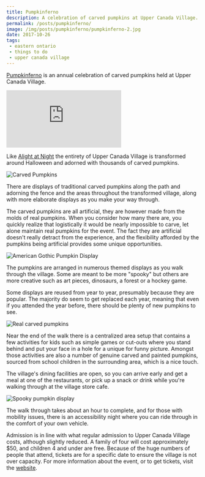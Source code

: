 ```yaml
---
title: Pumpkinferno
description: A celebration of carved pumpkins at Upper Canada Village.
permalink: /posts/pumpkinferno/
image: /img/posts/pumpkinferno/pumpkinferno-2.jpg
date: 2017-10-26
tags:
 - eastern ontario
 - things to do
 - upper canada village
---
```


[Pumpkinferno](https://www.uppercanadavillage.com/events/pumpkinferno/ "Pumpkinferno") is an annual celebration of carved pumpkins held at Upper Canada Village.  


<div class="google-map">
<iframe title="Google Map" src="https://www.google.com/maps/embed?pb=!1m18!1m12!1m3!1d2823.866322860446!2d-75.07055858458826!3d44.94638537909829!2m3!1f0!2f0!3f0!3m2!1i1024!2i768!4f13.1!3m3!1m2!1s0x4ccc38264fd7d3bf%3A0xa0bcee221eb6e060!2sUpper+Canada+Village!5e0!3m2!1sen!2sca!4v1563720888582!5m2!1sen!2sca" frameborder="0" style="border:0" allowfullscreen></iframe>
</div>


Like [Alight at Night](/posts/alight-at-night/ "Alight at Night") the entirety of Upper Canada Village is transformed around Halloween and adorned with thousands of carved pumpkins.


![Carved Pumpkins](/img/posts/pumpkinferno/pumpkinferno-4.jpg "Carved Pumpkins")


There are displays of traditional carved pumpkins along the path and adorning the fence and the areas throughout the transformed village, along with more elaborate displays as you make your way through.

The carved pumpkins are all artificial, they are however made from the molds of real pumpkins. When you consider how many there are, you quickly realize that logistically it would be nearly impossible to carve, let alone  maintain real pumpkins for the event. The fact they are artificial doesn't really detract from the experience, and the flexibility afforded by the pumpkins being artificial provides some unique opportunities.


![American Gothic Pumpkin Display](/img/posts/pumpkinferno/pumpkinferno-6.jpg "American Gothic Pumpkin Display")


The pumpkins are arranged in numerous themed displays as you walk through the village. Some are meant to be more "spooky" but others are more creative such as art pieces, dinosaurs, a forest or a hockey game.

Some displays are reused from year to year, presumably because they are popular. The majority do seem to get replaced each year, meaning that even if you attended the year before, there should be plenty of new pumpkins to see.


![Real carved pumpkins](/img/posts/pumpkinferno/pumpkinferno-5.jpg "Real carved pumpkins")


Near the end of the walk there is a centralized area setup that contains a few activities for kids such as simple games or cut-outs where you stand behind and put your face in a hole for a unique for funny picture. Amongst those activities are also a number of genuine carved and painted pumpkins, sourced from school children in the surrounding area, which is a nice touch.

The village's dining facilities are open, so you can arrive early and get a meal at one of the restaurants, or pick up a snack or drink while you're walking through at the village store cafe.

![Spooky pumpkin display](/img/posts/pumpkinferno/pumpkinferno-3.jpg "Spooky pumpkin display")


The walk through takes about an hour to complete, and for those with mobility issues, there is an accessibility night where you can ride through in the comfort of your own vehicle.

Admission is in line with what regular admission to Upper Canada Village costs, although slightly reduced. A family of four will cost approximately $50, and children 4 and under are free. Because of the huge numbers of people that attend, tickets are for a specific date to ensure the village is not over capacity. For more information about the event, or to get tickets, visit the [website](https://www.uppercanadavillage.com/events/pumpkinferno/ "Pumpkinferno webpage").